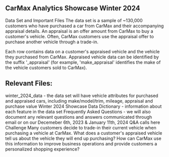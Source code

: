 ## CarMax Analytics Showcase Winter 2024
Data Set and Important Files
The data set is a sample of ~130,000 customers who have purchased a car from CarMax and their accompanying appraisal details. An appraisal is an offer amount from CarMax to buy a customer's vehicle. Often, CarMax customers use the appraisal offer to purchase another vehicle through a trade-in.

Each row contains data on a customer's appraised vehicle and the vehicle they purchased from CarMax.
Appraised vehicle data can be identified by the suffix '_appraisal' (for example, 'make_appraisal' identifies the make of the vehicle customers sold to CarMax).

## Relevant Files:

winter_2024_data - the data set will have vehicle attributes for purchased and appraised cars, including make/model/trim, mileage, appraisal and purchase value
Winter 2024 Showcase Data Dictionary - information about each feature in the data set
Frequently Asked Questions - we will also document any relevant questions and answers communicated through email or on our Decemeber 6th, 2023 & January 11th, 2024 Q&A calls here
Challenge
Many customers decide to trade-in their current vehicle when purchasing a vehicle at CarMax.
What does a customer's appraised vehicle tell us about the vehicle they will end up purchasing?
How can CarMax use this information to improve business operations and provide customers a personalized shopping experience?
